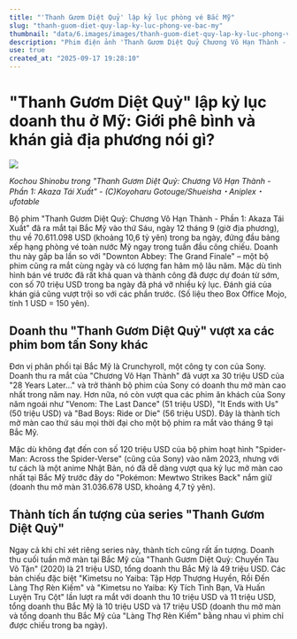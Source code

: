 ```yaml
---
title: "'Thanh Gươm Diệt Quỷ' lập kỷ lục phòng vé Bắc Mỹ"
slug: "thanh-guom-diet-quy-lap-ky-luc-phong-ve-bac-my"
thumbnail: "data/6.images/images/thanh-guom-diet-quy-lap-ky-luc-phong-ve-bac-my.webp"
description: "Phim điện ảnh 'Thanh Gươm Diệt Quỷ Chương Vô Hạn Thành - Phần 1' đã phá kỷ lục doanh thu mở màn tại Bắc Mỹ, thu về hơn 70 triệu USD trong ba ngày và đứng đầu phòng vé, vượt trội so với các anime và phim Sony trước đó, nhận được sự đón nhận nồng nhiệt từ giới phê bình và khán giả."
use: true
created_at: "2025-09-17 19:28:10"
---
```


# "Thanh Gươm Diệt Quỷ" lập kỷ lục doanh thu ở Mỹ: Giới phê bình và khán giả địa phương nói gì?

![](/images/20250917-00000006-flix-000-1-view.webp)

_Kochou Shinobu trong "Thanh Gươm Diệt Quỷ: Chương Vô Hạn Thành - Phần 1: Akaza Tái Xuất" - (C)Koyoharu Gotouge/Shueisha・Aniplex・ufotable_

Bộ phim "Thanh Gươm Diệt Quỷ: Chương Vô Hạn Thành - Phần 1: Akaza Tái Xuất" đã ra mắt tại Bắc Mỹ vào thứ Sáu, ngày 12 tháng 9 (giờ địa phương), thu về 70.611.098 USD (khoảng 10,6 tỷ yên) trong ba ngày, đứng đầu bảng xếp hạng phòng vé toàn nước Mỹ ngay trong tuần đầu công chiếu. Doanh thu này gấp ba lần so với "Downton Abbey: The Grand Finale" – một bộ phim cũng ra mắt cùng ngày và có lượng fan hâm mộ lâu năm. Mặc dù tình hình bán vé trước đã rất khả quan và thành công đã được dự đoán từ sớm, con số 70 triệu USD trong ba ngày đã phá vỡ nhiều kỷ lục. Đánh giá của khán giả cũng vượt trội so với các phần trước. (Số liệu theo Box Office Mojo, tính 1 USD = 150 yên).

## Doanh thu "Thanh Gươm Diệt Quỷ" vượt xa các phim bom tấn Sony khác

Đơn vị phân phối tại Bắc Mỹ là Crunchyroll, một công ty con của Sony. Doanh thu ra mắt của "Chương Vô Hạn Thành" đã vượt xa 30 triệu USD của "28 Years Later..." và trở thành bộ phim của Sony có doanh thu mở màn cao nhất trong năm nay. Hơn nữa, nó còn vượt qua các phim ăn khách của Sony năm ngoái như "Venom: The Last Dance" (51 triệu USD), "It Ends with Us" (50 triệu USD) và "Bad Boys: Ride or Die" (56 triệu USD). Đây là thành tích mở màn cao thứ sáu mọi thời đại cho một bộ phim ra mắt vào tháng 9 tại Bắc Mỹ.

Mặc dù không đạt đến con số 120 triệu USD của bộ phim hoạt hình "Spider-Man: Across the Spider-Verse" (cũng của Sony) vào năm 2023, nhưng với tư cách là một anime Nhật Bản, nó đã dễ dàng vượt qua kỷ lục mở màn cao nhất tại Bắc Mỹ trước đây do "Pokémon: Mewtwo Strikes Back" nắm giữ (doanh thu mở màn 31.036.678 USD, khoảng 4,7 tỷ yên).

## Thành tích ấn tượng của series "Thanh Gươm Diệt Quỷ"

Ngay cả khi chỉ xét riêng series này, thành tích cũng rất ấn tượng. Doanh thu cuối tuần mở màn tại Bắc Mỹ của "Thanh Gươm Diệt Quỷ: Chuyến Tàu Vô Tận" (2020) là 21 triệu USD, tổng doanh thu Bắc Mỹ là 49 triệu USD. Các bản chiếu đặc biệt "Kimetsu no Yaiba: Tập Hợp Thượng Huyền, Rồi Đến Làng Thợ Rèn Kiếm" và "Kimetsu no Yaiba: Kỳ Tích Tình Bạn, Và Huấn Luyện Trụ Cột" lần lượt ra mắt với doanh thu 10 triệu USD và 11 triệu USD, tổng doanh thu Bắc Mỹ là 10 triệu USD và 17 triệu USD (doanh thu mở màn và tổng doanh thu Bắc Mỹ của "Làng Thợ Rèn Kiếm" bằng nhau vì phim chỉ được chiếu trong ba ngày).
